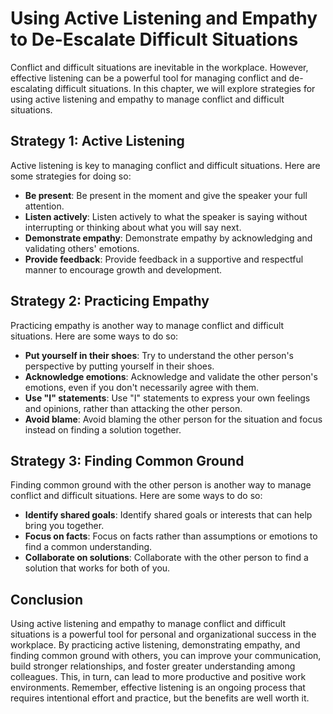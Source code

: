 Using Active Listening and Empathy to De-Escalate Difficult Situations
========================================================================================================================================

Conflict and difficult situations are inevitable in the workplace. However, effective listening can be a powerful tool for managing conflict and de-escalating difficult situations. In this chapter, we will explore strategies for using active listening and empathy to manage conflict and difficult situations.

Strategy 1: Active Listening
----------------------------

Active listening is key to managing conflict and difficult situations. Here are some strategies for doing so:

* **Be present**: Be present in the moment and give the speaker your full attention.
* **Listen actively**: Listen actively to what the speaker is saying without interrupting or thinking about what you will say next.
* **Demonstrate empathy**: Demonstrate empathy by acknowledging and validating others' emotions.
* **Provide feedback**: Provide feedback in a supportive and respectful manner to encourage growth and development.

Strategy 2: Practicing Empathy
------------------------------

Practicing empathy is another way to manage conflict and difficult situations. Here are some ways to do so:

* **Put yourself in their shoes**: Try to understand the other person's perspective by putting yourself in their shoes.
* **Acknowledge emotions**: Acknowledge and validate the other person's emotions, even if you don't necessarily agree with them.
* **Use "I" statements**: Use "I" statements to express your own feelings and opinions, rather than attacking the other person.
* **Avoid blame**: Avoid blaming the other person for the situation and focus instead on finding a solution together.

Strategy 3: Finding Common Ground
---------------------------------

Finding common ground with the other person is another way to manage conflict and difficult situations. Here are some ways to do so:

* **Identify shared goals**: Identify shared goals or interests that can help bring you together.
* **Focus on facts**: Focus on facts rather than assumptions or emotions to find a common understanding.
* **Collaborate on solutions**: Collaborate with the other person to find a solution that works for both of you.

Conclusion
----------

Using active listening and empathy to manage conflict and difficult situations is a powerful tool for personal and organizational success in the workplace. By practicing active listening, demonstrating empathy, and finding common ground with others, you can improve your communication, build stronger relationships, and foster greater understanding among colleagues. This, in turn, can lead to more productive and positive work environments. Remember, effective listening is an ongoing process that requires intentional effort and practice, but the benefits are well worth it.
